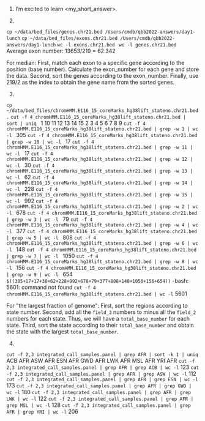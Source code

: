 1. I’m excited to learn <my_short_answer>.

2.
`cp ~/data/bed_files/genes.chr21.bed /Users/cmdb/qbb2022-answers/day1-lunch`
`cp ~/data/bed_files/exons.chr21.bed /Users/cmdb/qbb2022-answers/day1-lunch`
`wc -l exons.chr21.bed `
`wc -l genes.chr21.bed `
Average exon number: 13653/219 = 62.342

For median:
First, match each exon to a specific gene according to the position (base number). Calculate the exon_number for each gene and store the data. 
Second, sort the genes according to the exon_number.
Finally, use 219/2 as the index to obtain the gene name from the sorted genes.

3.
`cp ~/data/bed_files/chromHMM.E116_15_coreMarks_hg38lift_stateno.chr21.bed .`
`cut -f 4 chromHMM.E116_15_coreMarks_hg38lift_stateno.chr21.bed | sort | uniq `
1
10
11
12
13
14
15
2
3
4
5
6
7
8
9
`cut -f 4 chromHMM.E116_15_coreMarks_hg38lift_stateno.chr21.bed | grep -w 1 | wc -l `
     305
`cut -f 4 chromHMM.E116_15_coreMarks_hg38lift_stateno.chr21.bed | grep -w 10 | wc -l `
      17
`cut -f 4 chromHMM.E116_15_coreMarks_hg38lift_stateno.chr21.bed | grep -w 11 | wc -l `
      17
`cut -f 4 chromHMM.E116_15_coreMarks_hg38lift_stateno.chr21.bed | grep -w 12 | wc -l `
      30
`cut -f 4 chromHMM.E116_15_coreMarks_hg38lift_stateno.chr21.bed | grep -w 13 | wc -l `
      62
`cut -f 4 chromHMM.E116_15_coreMarks_hg38lift_stateno.chr21.bed | grep -w 14 | wc -l `
     228
`cut -f 4 chromHMM.E116_15_coreMarks_hg38lift_stateno.chr21.bed | grep -w 15 | wc -l `
     992
`cut -f 4 chromHMM.E116_15_coreMarks_hg38lift_stateno.chr21.bed | grep -w 2 | wc -l `
     678
`cut -f 4 chromHMM.E116_15_coreMarks_hg38lift_stateno.chr21.bed | grep -w 3 | wc -l `
      79
`cut -f 4 chromHMM.E116_15_coreMarks_hg38lift_stateno.chr21.bed | grep -w 4 | wc -l `
     377
`cut -f 4 chromHMM.E116_15_coreMarks_hg38lift_stateno.chr21.bed | grep -w 5 | wc -l `
     808
`cut -f 4 chromHMM.E116_15_coreMarks_hg38lift_stateno.chr21.bed | grep -w 6 | wc -l `
     148
`cut -f 4 chromHMM.E116_15_coreMarks_hg38lift_stateno.chr21.bed | grep -w 7 | wc -l `
    1050
`cut -f 4 chromHMM.E116_15_coreMarks_hg38lift_stateno.chr21.bed | grep -w 8 | wc -l `
     156
`cut -f 4 chromHMM.E116_15_coreMarks_hg38lift_stateno.chr21.bed | grep -w 9 | wc -l `
     654
`$((305+17+17+30+62+228+992+678+79+377+808+148+1050+156+654))`
-bash: 5601: command not found
`cut -f 4 chromHMM.E116_15_coreMarks_hg38lift_stateno.chr21.bed | wc -l`
    5601

For "the largest fraction of genome":
First, sort the regions according to state number.
Second, add all the `field_3` numbers to minus all the `field_2` numbers for each state. Thus, we will have a `total_base_number` for each state.
Third, sort the state according to their `total_base_number` and obtain the state with the largest `total_base_number`.

4.
`cut -f 2,3 integrated_call_samples.panel | grep AFR | sort -k 1 | uniq`
ACB	AFR
ASW	AFR
ESN	AFR
GWD AFR
LWK	AFR
MSL	AFR
YRI	AFR
`cut -f 2,3 integrated_call_samples.panel | grep AFR | grep ACB | wc -l`
     123
`cut -f 2,3 integrated_call_samples.panel | grep AFR | grep ASW | wc -l`
     112
`cut -f 2,3 integrated_call_samples.panel | grep AFR | grep ESN | wc -l`
     173
`cut -f 2,3 integrated_call_samples.panel | grep AFR | grep GWD | wc -l`
     180
`cut -f 2,3 integrated_call_samples.panel | grep AFR | grep LWK | wc -l`
     122
`cut -f 2,3 integrated_call_samples.panel | grep AFR | grep MSL | wc -l`
     128
`cut -f 2,3 integrated_call_samples.panel | grep AFR | grep YRI | wc -l`
     206

